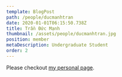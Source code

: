 ```yaml
---
template: BlogPost
path: /people/ducmanhtran
date: 2020-01-01T06:15:50.738Z
title: Trần Đức Mạnh
thumbnail: /assets/people/ducmanhtran.jpg
position: member
metaDescription: Undergraduate Student
order: 2
---
```


Please checkout [my personal page](https://www.linkedin.com/in/manh-tran-0a5a52308/).
